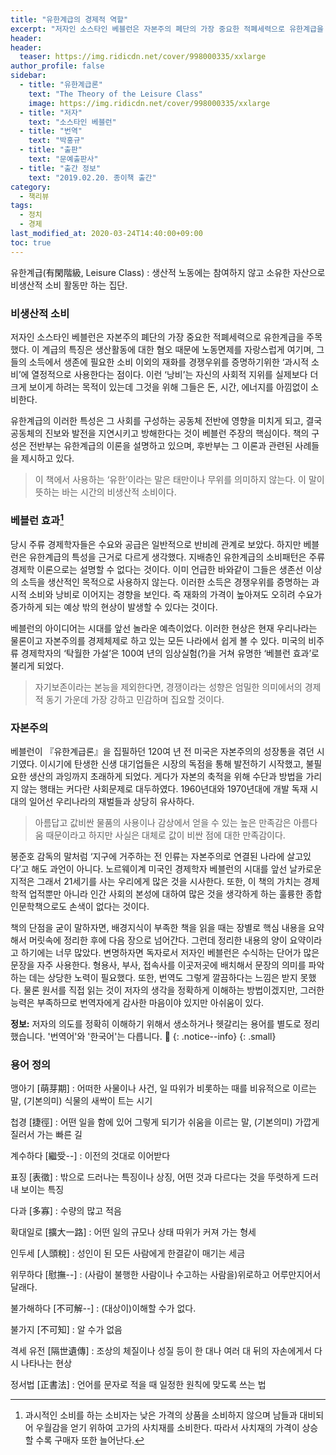 ```yaml
---
title: "유한계급의 경제적 역할"
excerpt: "저자인 소스타인 베블런은 자본주의 폐단의 가장 중요한 적폐세력으로 유한계급을 주목했다. 이 계급의 특징은 생산활동에 대한 혐오 때문에 노동면제를 자랑스럽게 여기며,  그들의 소득에서 생존에 필요한 소비 이외의 재화를 경쟁우위를 증명하기위한 ‘과시적 소비’에 열정적으로 사용한다는 점이다."
header:
header:
  teaser: https://img.ridicdn.net/cover/998000335/xxlarge
author_profile: false
sidebar:
  - title: "유한계급론"
    text: "The Theory of the Leisure Class"
    image: https://img.ridicdn.net/cover/998000335/xxlarge
  - title: "저자"
    text: "소스타인 베블런"
  - title: "번역"
    text: "박홍규"
  - title: "출판"
    text: "문예출판사"
  - title: "출간 정보"
    text: "2019.02.20. 종이책 출간"
category:
  - 책리뷰
tags:
  - 정치
  - 경제
last_modified_at: 2020-03-24T14:40:00+09:00
toc: true
---
```


유한계급(有閑階級, Leisure Class)
: 생산적 노동에는 참여하지 않고 소유한 자산으로 비생산적 소비 활동만 하는 집단.

### 비생산적 소비

저자인 소스타인 베블런은 자본주의 폐단의 가장 중요한 적폐세력으로 유한계급을 주목했다. 이 계급의 특징은 생산활동에 대한 혐오 때문에 노동면제를 자랑스럽게 여기며,  그들의 소득에서 생존에 필요한 소비 이외의 재화를 경쟁우위를 증명하기위한 ‘과시적 소비’에 열정적으로 사용한다는 점이다. 이런 ‘낭비’는 자신의 사회적 지위를 실제보다 더 크게 보이게 하려는 목적이 있는데 그것을 위해 그들은 돈, 시간, 에너지를 아낌없이 소비한다. 

유한계급의 이러한 특성은 그 사회를 구성하는 공동체 전반에 영향을 미치게 되고, 결국 공동체의 진보와 발전을 지연시키고 방해한다는 것이 베블런 주장의 핵심이다. 책의 구성은 전반부는 유한계급의 이론을 설명하고 있으며, 후반부는 그 이론과 관련된 사례들을 제시하고 있다. 

> 이 책에서 사용하는 ‘유한’이라는 말은 태만이나 무위를 의미하지 않는다. 이 말이 뜻하는 바는 시간의 비생산적 소비이다.

### 베블런 효과[^1]

당시 주류 경제학자들은 수요와 공급은 일반적으로 반비례 관계로 보았다. 하지만 베블런은 유한계급의 특성을 근거로 다르게 생각했다. 지배층인 유한계급의 소비패턴은 주류 경제학 이론으로는 설명할 수 없다는 것이다. 이미 언급한 바와같이 그들은 생존선 이상의 소득을 생산적인 목적으로 사용하지 않는다. 이러한 소득은 경쟁우위를 증명하는 과시적 소비와 낭비로 이어지는 경향을 보인다. 즉 재화의 가격이 높아져도 오히려 수요가 증가하게 되는 예상 밖의 현상이 발생할 수 있다는 것이다.

베블런의 아이디어는 시대를 앞선 놀라운 예측이었다. 이러한 현상은 현재 우리나라는 물론이고 자본주의를 경제체제로 하고 있는 모든 나라에서 쉽게 볼 수 있다. 미국의 비주류 경제학자의 ‘탁월한 가설’은 100여 년의 임상실험(?)을 거쳐 유명한 ‘베블런 효과’로 불리게 되었다.

> 자기보존이라는 본능을 제외한다면, 경쟁이라는 성향은 엄밀한 의미에서의 경제적 동기 가운데 가장 강하고 민감하며 집요할 것이다.

### 자본주의

베블런이 『유한계급론』을 집필하던 120여 년 전 미국은 자본주의의 성장통을 겪던 시기였다. 이시기에 탄생한 신생 대기업들은 시장의 독점을 통해 발전하기 시작했고, 불필요한 생산의 과잉까지 초래하게 되었다. 게다가 자본의 축적을 위해 수단과 방법을 가리지 않는 행태는 커다란 사회문제로 대두하였다.  1960년대와 1970년대에 개발 독재 시대의 일어선 우리나라의 재벌들과 상당히 유사하다. 

> 아름답고 값비싼 물품의 사용이나 감상에서 얻을 수 있는 높은 만족감은 아름다움 때문이라고 하지만 사실은 대체로 값이 비싼 점에 대한 만족감이다.

봉준호 감독의 말처럼 ‘지구에 거주하는 전 인류는 자본주의로 연결된 나라에 살고있다’고 해도 과언이 아니다. 노르웨이계 미국인 경제학자 베블런의 시대를 앞선 날카로운 지적은 그래서 21세기를 사는 우리에게 많은 것을 시사한다. 또한, 이 책의 가치는 경제학적 업적뿐만 아니라 인간 사회의 본성에 대하여 많은 것을 생각하게 하는 훌륭한 종합 인문학책으로도 손색이 없다는 것이다. 

책의 단점을 굳이 말하자면, 배경지식이 부족한 책을 읽을 때는 장별로 핵심 내용을 요약해서 머릿속에 정리한 후에 다음 장으로 넘어간다. 그런데 정리한 내용의 양이 요약이라고 하기에는 너무 많았다. 변명하자면 독자로서 저자인 베블런은 수식하는 단어가 많은 문장을 자주 사용한다. 형용사, 부사, 접속사를 이곳저곳에 배치해서 문장의 의미를 파악하는 데는 상당한 노력이 필요했다. 또한, 번역도 그렇게 깔끔하다는 느낌은 받지 못했다. 물론 원서를 직접 읽는 것이 저자의 생각을 정확하게 이해하는 방법이겠지만, 그러한 능력은 부족하므로 번역자에게 감사한 마음이야 있지만 아쉬움이 있다.

**정보:** 저자의 의도를 정확히 이해하기 위해서 생소하거나 헷갈리는 용어를 별도로 정리했습니다. '번역어'와 '한국어'는 다릅니다. 🥵
{: .notice--info}
{: .small}

### 용어 정의

맹아기 [萌芽期]
: 어떠한 사물이나 사건, 일 따위가 비롯하는 때를 비유적으로 이르는 말, (기본의미) 식물의 새싹이 트는 시기

첩경 [捷徑]
: 어떤 일을 함에 있어 그렇게 되기가 쉬움을 이르는 말, (기본의미) 가깝게 질러서 가는 빠른 길

계수하다 [繼受--]
: 이전의 것대로 이어받다

표징 [表徵]
: 밖으로 드러나는 특징이나 상징, 어떤 것과 다르다는 것을 뚜렷하게 드러내 보이는 특징

다과 [多寡]
: 수량의 많고 적음

확대일로 [擴大一路]
: 어떤 일의 규모나 상태 따위가 커져 가는 형세

인두세 [人頭稅]
: 성인이 된 모든 사람에게 한결같이 매기는 세금

위무하다 [慰撫--]
: (사람이 불행한 사람이나 수고하는 사람을)위로하고 어루만지어서 달래다.

불가해하다 [不可解--]
: (대상이)이해할 수가 없다.

불가지 [不可知]
: 알 수가 없음

격세 유전 [隔世遺傳]
: 조상의 체질이나 성질 등이 한 대나 여러 대 뒤의 자손에게서 다시 나타나는 현상

정서법 [正書法]
: 언어를 문자로 적을 때 일정한 원칙에 맞도록 쓰는 법



[^1]: 과시적인 소비를 하는 소비자는 낮은 가격의 상품을 소비하지 않으며 남들과 대비되어 우월감을 얻기 위하여 고가의 사치재를 소비한다. 따라서 사치재의 가격이 상승할 수록 구매자 또한 늘어난다.





